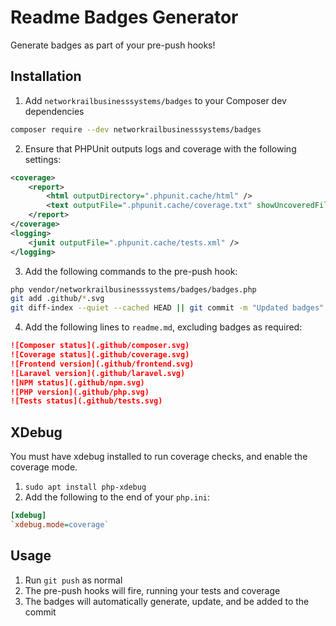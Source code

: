 # Readme Badges Generator

Generate badges as part of your pre-push hooks!

## Installation

1. Add `networkrailbusinesssystems/badges` to your Composer dev dependencies
```bash
composer require --dev networkrailbusinesssystems/badges
```

2. Ensure that PHPUnit outputs logs and coverage with the following settings:
```xml
<coverage>
    <report>
        <html outputDirectory=".phpunit.cache/html" />
        <text outputFile=".phpunit.cache/coverage.txt" showUncoveredFiles="false" showOnlySummary="true" />
    </report>
</coverage>
<logging>
    <junit outputFile=".phpunit.cache/tests.xml" />
</logging>
```

3. Add the following commands to the pre-push hook:
```bash
php vendor/networkrailbusinesssystems/badges/badges.php
git add .github/*.svg
git diff-index --quiet --cached HEAD || git commit -m "Updated badges" --no-verify
```

4. Add the following lines to `readme.md`, excluding badges as required:
```markdown
![Composer status](.github/composer.svg)
![Coverage status](.github/coverage.svg)
![Frontend version](.github/frontend.svg)
![Laravel version](.github/laravel.svg)
![NPM status](.github/npm.svg)
![PHP version](.github/php.svg)
![Tests status](.github/tests.svg)
```

## XDebug

You must have xdebug installed to run coverage checks, and enable the coverage mode.

1. `sudo apt install php-xdebug`
2. Add the following to the end of your `php.ini`:

```ini
[xdebug]
`xdebug.mode=coverage`
```

## Usage

1. Run `git push` as normal
2. The pre-push hooks will fire, running your tests and coverage
3. The badges will automatically generate, update, and be added to the commit
